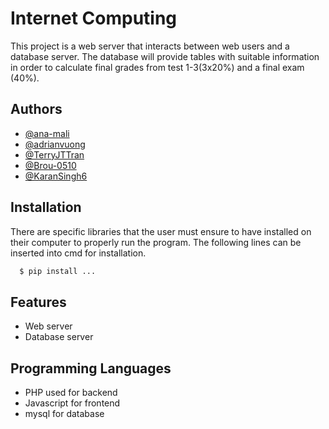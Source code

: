 
# Internet Computing 

This project is a web server that interacts between web users and a database server. The database will provide tables with suitable information in order to calculate final grades from test 1-3(3x20%) and a final exam (40%).


## Authors

- [@ana-mali](https://www.github.com/ana-mali)
- [@adrianvuong](https://github.com/adrianvuong)
- [@TerryJTTran](https://github.com/TerryJTTran)
- [@Brou-0510](https://github.com/Brou-0510)
- [@KaranSingh6](https://github.com/KaranSingh6)



## Installation
There are specific libraries that the user must ensure to have installed on their computer to properly run the program. The following lines can be inserted into cmd for installation.

```bash
  $ pip install ... 

```
    
## Features

- Web server
- Database server

## Programming Languages
- PHP used for backend
- Javascript for frontend
- mysql for database

